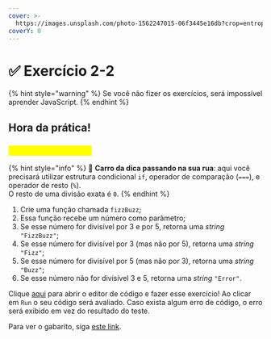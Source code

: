 ```yaml
---
cover: >-
  https://images.unsplash.com/photo-1562247015-06f3445e16db?crop=entropy&cs=srgb&fm=jpg&ixid=M3wxOTcwMjR8MHwxfHNlYXJjaHwyfHxmaXp6fGVufDB8fHx8MTY4OTg2NTQ1NHww&ixlib=rb-4.0.3&q=85
coverY: 0
---
```


# ✅ Exercício 2-2

{% hint style="warning" %}
Se você não fizer os exercícios, será impossível aprender JavaScript.
{% endhint %}

## Hora da prática!

### <mark style="color:yellow;">\[A] Função FizzBuzz</mark>

{% hint style="info" %}
🚗 **Carro da dica passando na sua rua**: aqui você precisará utilizar estrutura condicional `if`, operador de comparação (`===`), e operador de resto (`%`).\
O resto de uma divisão exata é `0`.
{% endhint %}

1. Crie uma função chamada `fizzBuzz`;
2. Essa função recebe um número como parâmetro;
3. Se esse número for divisível por 3 e por 5, retorna uma _string_ `"FizzBuzz"`;
4. Se esse número for divisível por 3 (mas não por 5), retorna uma _string_ `"Fizz"`;
5. Se esse número for divisível por 5 (mas não por 3), retorna uma _string_ `"Buzz"`;
6. Se esse número não for divisível 3 e 5, retorna uma _string_ `"Error"`.

Clique [aqui](https://esta.la/W1M) para abrir o editor de código e fazer esse exercício! Ao clicar em `Run` o seu código será avaliado. Caso exista algum erro de código, o erro será exibido em vez do resultado do teste.

Para ver o gabarito, siga [este link](https://esta.la/R7P).
